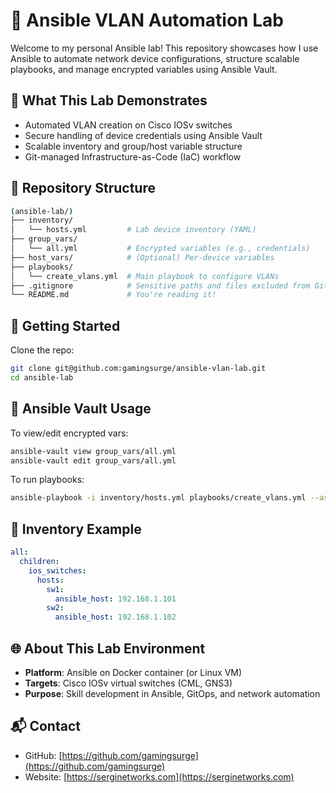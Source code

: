 # 🧠 Ansible VLAN Automation Lab

Welcome to my personal Ansible lab! This repository showcases how I use Ansible to automate network device configurations, structure scalable playbooks, and manage encrypted variables using Ansible Vault.

## 🔧 What This Lab Demonstrates

- Automated VLAN creation on Cisco IOSv switches  
- Secure handling of device credentials using Ansible Vault  
- Scalable inventory and group/host variable structure  
- Git-managed Infrastructure-as-Code (IaC) workflow  

## 📁 Repository Structure

```bash
(ansible-lab/)
├── inventory/
│   └── hosts.yml         # Lab device inventory (YAML)
├── group_vars/
│   └── all.yml           # Encrypted variables (e.g., credentials)
├── host_vars/            # (Optional) Per-device variables
├── playbooks/
│   └── create_vlans.yml  # Main playbook to configure VLANs
├── .gitignore            # Sensitive paths and files excluded from Git
└── README.md             # You're reading it!
```

## 🚀 Getting Started

Clone the repo:

```bash
git clone git@github.com:gamingsurge/ansible-vlan-lab.git
cd ansible-lab
```

## 🔐 Ansible Vault Usage

To view/edit encrypted vars:

```bash
ansible-vault view group_vars/all.yml
ansible-vault edit group_vars/all.yml
```

To run playbooks:

```bash
ansible-playbook -i inventory/hosts.yml playbooks/create_vlans.yml --ask-vault-pass
```

## 📌 Inventory Example

```yaml
all:
  children:
    ios_switches:
      hosts:
        sw1:
          ansible_host: 192.168.1.101
        sw2:
          ansible_host: 192.168.1.102
```

## 🌐 About This Lab Environment

- **Platform**: Ansible on Docker container (or Linux VM)  
- **Targets**: Cisco IOSv virtual switches (CML, GNS3)  
- **Purpose**: Skill development in Ansible, GitOps, and network automation  

## 📬 Contact

- GitHub: [https://github.com/gamingsurge](https://github.com/gamingsurge)  
- Website: [https://serginetworks.com](https://serginetworks.com)
